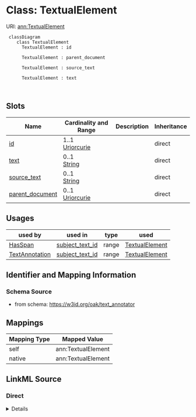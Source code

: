 # Class: TextualElement



URI: [ann:TextualElement](https://w3id.org/linkml/text_annotator/TextualElement)




```{mermaid}
 classDiagram
    class TextualElement
      TextualElement : id
        
      TextualElement : parent_document
        
      TextualElement : source_text
        
      TextualElement : text
        
      
```




<!-- no inheritance hierarchy -->


## Slots

| Name | Cardinality and Range | Description | Inheritance |
| ---  | --- | --- | --- |
| [id](id.md) | 1..1 <br/> [Uriorcurie](Uriorcurie.md) |  | direct |
| [text](text.md) | 0..1 <br/> [String](String.md) |  | direct |
| [source_text](source_text.md) | 0..1 <br/> [String](String.md) |  | direct |
| [parent_document](parent_document.md) | 0..1 <br/> [Uriorcurie](Uriorcurie.md) |  | direct |





## Usages

| used by | used in | type | used |
| ---  | --- | --- | --- |
| [HasSpan](HasSpan.md) | [subject_text_id](subject_text_id.md) | range | [TextualElement](TextualElement.md) |
| [TextAnnotation](TextAnnotation.md) | [subject_text_id](subject_text_id.md) | range | [TextualElement](TextualElement.md) |






## Identifier and Mapping Information







### Schema Source


* from schema: https://w3id.org/oak/text_annotator





## Mappings

| Mapping Type | Mapped Value |
| ---  | ---  |
| self | ann:TextualElement |
| native | ann:TextualElement |





## LinkML Source

<!-- TODO: investigate https://stackoverflow.com/questions/37606292/how-to-create-tabbed-code-blocks-in-mkdocs-or-sphinx -->

### Direct

<details>
```yaml
name: TextualElement
from_schema: https://w3id.org/oak/text_annotator
attributes:
  id:
    name: id
    from_schema: https://w3id.org/oak/text_annotator
    rank: 1000
    identifier: true
    range: uriorcurie
    required: true
  text:
    name: text
    from_schema: https://w3id.org/oak/text_annotator
    rank: 1000
    range: string
  source_text:
    name: source_text
    from_schema: https://w3id.org/oak/text_annotator
    rank: 1000
    range: string
  parent_document:
    name: parent_document
    from_schema: https://w3id.org/oak/text_annotator
    rank: 1000
    range: uriorcurie

```
</details>

### Induced

<details>
```yaml
name: TextualElement
from_schema: https://w3id.org/oak/text_annotator
attributes:
  id:
    name: id
    from_schema: https://w3id.org/oak/text_annotator
    rank: 1000
    identifier: true
    alias: id
    owner: TextualElement
    domain_of:
    - TextualElement
    range: uriorcurie
    required: true
  text:
    name: text
    from_schema: https://w3id.org/oak/text_annotator
    rank: 1000
    alias: text
    owner: TextualElement
    domain_of:
    - TextualElement
    range: string
  source_text:
    name: source_text
    from_schema: https://w3id.org/oak/text_annotator
    rank: 1000
    alias: source_text
    owner: TextualElement
    domain_of:
    - TextualElement
    range: string
  parent_document:
    name: parent_document
    from_schema: https://w3id.org/oak/text_annotator
    rank: 1000
    alias: parent_document
    owner: TextualElement
    domain_of:
    - TextualElement
    range: uriorcurie

```
</details>